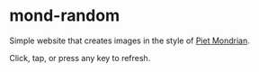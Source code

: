# mond-random

Simple website that creates images in the style of [Piet Mondrian](https://en.wikipedia.org/wiki/Piet_Mondrian).

Click, tap, or press any key to refresh.
